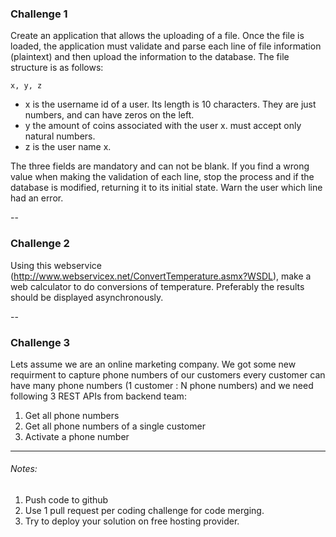 ### Challenge 1
Create an application that allows the uploading of a file. Once the file is loaded, the application must validate and parse each line of file information (plaintext) and then upload the information to the database.
The file structure is as follows:

`x, y, z`

- x is the username id of a user. Its length is 10 characters. They are just numbers, and can have zeros on the left. 
- y the amount of coins associated with the user x. must accept only natural numbers.
- z is the user name x.


The three fields are mandatory and can not be blank.
If you find a wrong value when making the validation of each line, stop the process and if the database is modified, returning it to its initial state. Warn the user which line had an error.

--

### Challenge 2
Using this webservice (http://www.webservicex.net/ConvertTemperature.asmx?WSDL), make a web calculator to do conversions of temperature. Preferably the results should be displayed asynchronously.

--

### Challenge 3
Lets assume we are an online marketing company. We got some new requirment to capture phone numbers of our customers every customer can have many phone numbers (1 customer : N phone numbers) and we need following 3 REST APIs from backend team:

1. Get all phone numbers
2. Get all phone numbers of a single customer
3. Activate a phone number

---

###### Notes:
1. Push code to github
2. Use 1 pull request per coding challenge for code merging.
3. Try to deploy your solution on free hosting provider.
